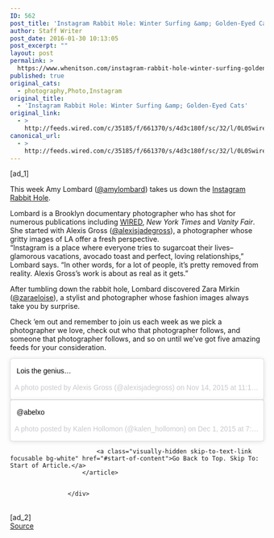 ```yaml
---
ID: 562
post_title: 'Instagram Rabbit Hole: Winter Surfing &amp; Golden-Eyed Cats'
author: Staff Writer
post_date: 2016-01-30 10:13:05
post_excerpt: ""
layout: post
permalink: >
  https://www.whenitson.com/instagram-rabbit-hole-winter-surfing-golden-eyed-cats/
published: true
original_cats:
  - photography,Photo,Instagram
original_title:
  - 'Instagram Rabbit Hole: Winter Surfing &amp; Golden-Eyed Cats'
original_link:
  - >
    http://feeds.wired.com/c/35185/f/661370/s/4d3c180f/sc/32/l/0L0Swired0N0C20A160C0A10Cinstagram0Erabbit0Ehole0Ewinter0Esurfing0Egolden0Eeyed0Ecats0C/story01.htm
canonical_url:
  - >
    http://feeds.wired.com/c/35185/f/661370/s/4d3c180f/sc/32/l/0L0Swired0N0C20A160C0A10Cinstagram0Erabbit0Ehole0Ewinter0Esurfing0Egolden0Eeyed0Ecats0C/story01.htm
---
```

 [ad_1]
<br><div id="start-of-content"><article class="content link-underline relative body-copy border-b pad-b-50" data-js="content" itemprop="articleBody" readability="43.578104138852"><p>This week Amy Lombard (<a href="https://www.instagram.com/amylombard/" target="_blank">@amylombard</a>) takes us down the <a href="http://www.wired.com/2015/07/weekly-instagram-rabbit-hole/">Instagram Rabbit Hole</a>.</p>
<p>Lombard is a Brooklyn documentary photographer who has shot for numerous publications including <a href="http://www.wired.com/2014/09/amazon-kindle-voyage/" target="_blank">WIRED</a>, <em>New York Times</em> and <em>Vanity Fair</em>. She started with Alexis Gross (<a href="https://www.instagram.com/alexisjadegross/" target="_blank">@alexisjadegross</a>), a photographer whose gritty images of LA offer a fresh perspective.<br/>“Instagram is a place where everyone tries to sugarcoat their lives–glamorous vacations, avocado toast and perfect, loving relationships,” Lombard says. “In other words, for a lot of people, it’s pretty removed from reality. Alexis Gross’s work is about as real as it gets.” </p>
<p>After tumbling down the rabbit hole, Lombard discovered Zara Mirkin (<a href="https://www.instagram.com/zaraeloise/" target="_blank">@zaraeloise</a>), a stylist and photographer whose fashion images always take you by surprise.</p>
<p>Check ’em out and remember to join us each week as we pick a photographer we love, check out who that photographer follows, and someone that photographer follows, and so on until we’ve got five amazing feeds for your consideration.</p>
<blockquote class="instagram-media" data-instgrm-captioned="" data-instgrm-version="6" style=" background:#FFF; border:0; border-radius:3px; box-shadow:0 0 1px 0 rgba(0,0,0,0.5),0 1px 10px 0 rgba(0,0,0,0.15); margin: 1px; max-width:658px; padding:0; width:99.375%; width:-webkit-calc(100% - 2px); width:calc(100% - 2px);" readability="-16.772727272727"><div style="padding:8px;" readability="6.5454545454545">

<p style=" margin:8px 0 0 0; padding:0 4px;"> <a href="https://www.instagram.com/p/-E6FPGEoqE/" style=" color:#000; font-family:Arial,sans-serif; font-size:14px; font-style:normal; font-weight:normal; line-height:17px; text-decoration:none; word-wrap:break-word;" target="_blank">Lois the genius…</a></p>
<p style=" color:#c9c8cd; font-family:Arial,sans-serif; font-size:14px; line-height:17px; margin-bottom:0; margin-top:8px; overflow:hidden; padding:8px 0 7px; text-align:center; text-overflow:ellipsis; white-space:nowrap;">A photo posted by Alexis Gross (@alexisjadegross) on <time style=" font-family:Arial,sans-serif; font-size:14px; line-height:17px;" datetime="2015-11-14T19:17:57+00:00">Nov 14, 2015 at 11:17am PST</time></p>
</div>
</blockquote>

<blockquote class="instagram-media" data-instgrm-version="6" style=" background:#FFF; border:0; border-radius:3px; box-shadow:0 0 1px 0 rgba(0,0,0,0.5),0 1px 10px 0 rgba(0,0,0,0.15); margin: 1px; max-width:658px; padding:0; width:99.375%; width:-webkit-calc(100% - 2px); width:calc(100% - 2px);" readability="-8.4246575342466">
</blockquote>

<blockquote class="instagram-media" data-instgrm-captioned="" data-instgrm-version="6" style=" background:#FFF; border:0; border-radius:3px; box-shadow:0 0 1px 0 rgba(0,0,0,0.5),0 1px 10px 0 rgba(0,0,0,0.15); margin: 1px; max-width:658px; padding:0; width:99.375%; width:-webkit-calc(100% - 2px); width:calc(100% - 2px);" readability="-18.850574712644"><div style="padding:8px;" readability="7.3563218390805">

<p style=" margin:8px 0 0 0; padding:0 4px;"> <a href="https://www.instagram.com/p/-xm0hMlHwD/" style=" color:#000; font-family:Arial,sans-serif; font-size:14px; font-style:normal; font-weight:normal; line-height:17px; text-decoration:none; word-wrap:break-word;" target="_blank">@abelxo</a></p>
<p style=" color:#c9c8cd; font-family:Arial,sans-serif; font-size:14px; line-height:17px; margin-bottom:0; margin-top:8px; overflow:hidden; padding:8px 0 7px; text-align:center; text-overflow:ellipsis; white-space:nowrap;">A photo posted by Kalen Hollomon (@kalen_hollomon) on <time style=" font-family:Arial,sans-serif; font-size:14px; line-height:17px;" datetime="2015-12-02T03:55:28+00:00">Dec 1, 2015 at 7:55pm PST</time></p>
</div>
</blockquote>

<blockquote class="instagram-media" data-instgrm-captioned="" data-instgrm-version="6" style=" background:#FFF; border:0; border-radius:3px; box-shadow:0 0 1px 0 rgba(0,0,0,0.5),0 1px 10px 0 rgba(0,0,0,0.15); margin: 1px; max-width:658px; padding:0; width:99.375%; width:-webkit-calc(100% - 2px); width:calc(100% - 2px);" readability="-15.840909090909">
</blockquote>

<blockquote class="instagram-media" data-instgrm-captioned="" data-instgrm-version="6" style=" background:#FFF; border:0; border-radius:3px; box-shadow:0 0 1px 0 rgba(0,0,0,0.5),0 1px 10px 0 rgba(0,0,0,0.15); margin: 1px; max-width:658px; padding:0; width:99.375%; width:-webkit-calc(100% - 2px); width:calc(100% - 2px);" readability="-14.711764705882">
</blockquote>

							<a class="visually-hidden skip-to-text-link focusable bg-white" href="#start-of-content">Go Back to Top. Skip To: Start of Article.</a>
						</article>


					</div>
<br>[ad_2]
<br><a href="http://feeds.wired.com/c/35185/f/661370/s/4d3c180f/sc/32/l/0L0Swired0N0C20A160C0A10Cinstagram0Erabbit0Ehole0Ewinter0Esurfing0Egolden0Eeyed0Ecats0C/story01.htm">Source </a>